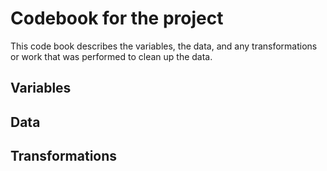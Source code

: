 Codebook for the project 
==========================
This code book describes the variables, the data, and any transformations or work that was performed to clean up the data.

Variables
-------------


Data
---------------

Transformations
-----------------------
